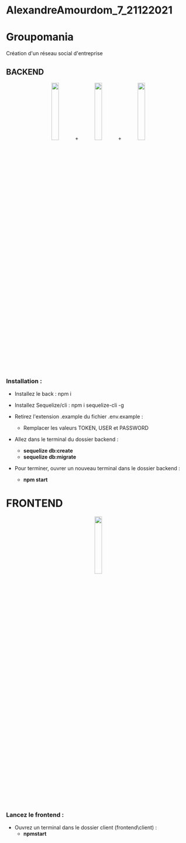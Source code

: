 # AlexandreAmourdom_7_21122021

# Groupomania 

Création d'un réseau social d'entreprise


## BACKEND

<p align="center">
  <img width="20%" src="https://user-images.githubusercontent.com/32743573/64381689-16265b00-d034-11e9-89f7-13cdf52df1ea.png" /> +
  <img width="20%" src="https://upload.wikimedia.org/wikipedia/fr/thumb/6/62/MySQL.svg/1200px-MySQL.svg.png" /> +
  <img width="20%" src="https://ludovicwyffels.dev/static/335caa592debcad471a1ec9936833b1b/5707d/sequelize.png" />
  
  </p>

### Installation :
- Installez le back : npm i
- Installez Sequelize/cli : npm i sequelize-cli -g
- Retirez l'extension .example du fichier .env.example :
    -  Remplacer les valeurs TOKEN, USER et PASSWORD 
   
- Allez dans le terminal du dossier backend :
  - **sequelize db:create**
  - **sequelize db:migrate**
- Pour terminer, ouvrer un nouveau terminal dans le dossier backend :
  - **npm start**  
     
# FRONTEND

<p align="center">
  <img  width="20%" src="https://encrypted-tbn0.gstatic.com/images?q=tbn:ANd9GcSSsy5jSnZbLzPx7WinhxgKZkWz91u0PEg-dQ&usqp=CAU" />
  
  </p>
  
  ### Lancez le frontend :
  
  - Ouvrez un terminal dans le dossier client (frontend\client) :
      -   **npmstart**
      
